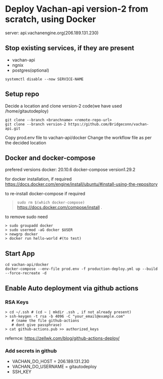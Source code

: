 # Deploy Vachan-api version-2 from scratch, using Docker

server: api.vachanengine.org(206.189.131.230)


## Stop existing services, if they are present
- vachan-api
- ngnix
- postgres(optional)
```
systemctl disable --now SERVICE-NAME
```

## Setup repo

Decide a location and clone version-2 code(we have used /home/gitautodeploy)

```
git clone --branch <branchname> <remote-repo-url>
git clone --branch version-2 https://github.com/Bridgeconn/vachan-api.git
```
Copy prod.env file to vachan-api/docker
Change the workflow file as per the decided location



## Docker and docker-compose

prefered versions
docker: 20.10.6
docker-compose version1.29.2

for docker installation, if required
https://docs.docker.com/engine/install/ubuntu/#install-using-the-repository

to re-install docker-compose if required
> `sudo rm $(which docker-compose)`
> https://docs.docker.com/compose/install .

to remove sudo need
```
> sudo groupadd docker
> sudo usermod -aG docker $USER
> newgrp docker
> docker run hello-world #(to test)
```

## Start App

```
cd vachan-api/docker
docker-compose --env-file prod.env -f production-deploy.yml up --build --force-recreate -d
```

## Enable Auto deployment via github actions

### RSA Keys

```
> cd ~/.ssh # (cd ~ | mkdir .ssh , if not already present)
> ssh-keygen -t rsa -b 4096 -C "your_email@example.com"
   # (name the file github-actions
   # dont give passphrase)
> cat github-actions.pub >> authorized_keys
```
refernce: https://zellwk.com/blog/github-actions-deploy/

### Add secrets in github

* VACHAN_DO_HOST = 206.189.131.230
* VACHAN_DO_USERNAME = gitautodeploy
* SSH_KEY 







